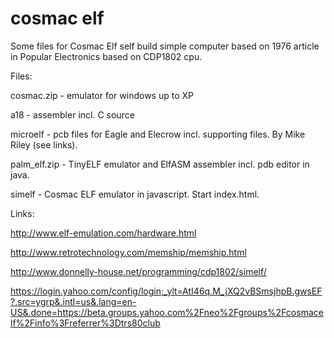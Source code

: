 # cosmac elf

Some files for Cosmac Elf self build simple computer based on 1976 article in Popular Electronics based on CDP1802 cpu.

Files:

cosmac.zip - emulator for windows up to XP

a18 - assembler incl. C source

microelf - pcb files for Eagle and Elecrow incl. supporting files. By Mike Riley (see links).

palm_elf.zip - TinyELF emulator and ElfASM assembler incl. pdb editor in java.

simelf - Cosmac ELF emulator in javascript. Start index.html.

Links:

http://www.elf-emulation.com/hardware.html

http://www.retrotechnology.com/memship/memship.html

http://www.donnelly-house.net/programming/cdp1802/simelf/

https://login.yahoo.com/config/login;_ylt=AtI46q.M_jXQ2vBSmsjhpB.gwsEF?.src=ygrp&.intl=us&.lang=en-US&.done=https://beta.groups.yahoo.com%2Fneo%2Fgroups%2Fcosmacelf%2Finfo%3Freferrer%3Dtrs80club

